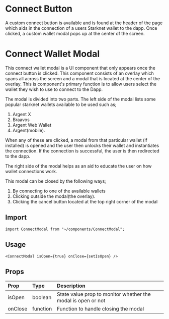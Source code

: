 # Connect Button

A custom connect button is available and is found at the header of the page which aids in the connection of a users Starknet wallet to the dapp. Once clicked, a custom wallet modal pops up at the center of the screen.

# Connect Wallet Modal

This connect wallet modal is a UI component that only appears once the connect button is clicked. This component consists of an overlay which spans all across the screen and a modal that is located at the center of the overlay. This is component's primary function is to allow users select the wallet they wish to use to connect to the Dapp.

The modal is divided into two parts. The left side of the modal lists some popular starknet wallets available to be used such as;

1. Argent X
2. Braavos
3. Argent Web Wallet
4. Argent(mobile).

When any of these are clicked, a modal from that particular wallet (if installed) is opened and the user then unlocks their wallet and instantiates the connection. If the connection is successful, the user is then redirected to the dapp.

The right side of the modal helps as an aid to educate the user on how wallet connections work.

This modal can be closed by the following ways;

1. By connecting to one of the available wallets
2. Clicking outside the modal(the overlay).
3. Clicking the cancel button located at the top right corner of the modal

## Import

```
import ConnectModal from "~/components/ConnectModal";
```

## Usage

```
<ConnectModal isOpen={true} onClose={setIsOpen} />
```

## Props

| Prop    | Type     | Description                                                  |
| :------ | :------- | :----------------------------------------------------------- |
| isOpen  | boolean  | State value prop to monitor whether the modal is open or not |
| onClose | function | Function to handle closing the modal                         |

